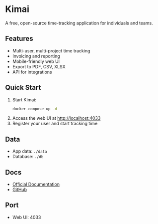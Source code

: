 # Kimai

A free, open-source time-tracking application for individuals and teams.

## Features
- Multi-user, multi-project time tracking
- Invoicing and reporting
- Mobile-friendly web UI
- Export to PDF, CSV, XLSX
- API for integrations

## Quick Start
1. Start Kimai:
   ```bash
   docker-compose up -d
   ```
2. Access the web UI at [http://localhost:4033](http://localhost:4033)
3. Register your user and start tracking time

## Data
- App data: `./data`
- Database: `./db`

## Docs
- [Official Documentation](https://www.kimai.org/documentation/)
- [GitHub](https://github.com/kimai/kimai)

## Port
- Web UI: 4033 